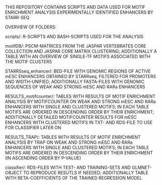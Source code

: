 THIS REPOSITORY CONTAINS SCRIPTS AND DATA USED FOR MOTIF ENRICHMENT ANALYSIS EXPERIMENTALLY IDENTIFIED ENHANCERS BY STARR-SEQ

OVERVIEW OF FOLDERS: 

scripts/: 
    R-SCRIPTS AND BASH-SCRIPTS USED FOR THE ANALYSIS 
   
motifDB/: 
    PSCM-MATRICES FROM THE JASPAR VERTEBRATES CORE COLLECTION AND JASPAR CORE MATRIX CLUSTERING;
    ADDITIONALLY A TABLE WITH AN OVERVIEW OF SINGLE-TF MOTIFS ASSOCIATED WITH THE MOTIF CLUSTERS
    
STARRSseq_enhancer/: 
    BED-FILE WITH GENOMIC REGIONS OF ACTIVE mESC ENHANCERS OBTAINED BY STARRseq, FILTERED FOR PROMOTERS AND WIDTH-UNIFIED;
    ADDITIONALLY FASTA-FILES WITH GENOMIC SEQUENCES OF WEAK AND STRONG mESC AND RARa ENHANCERS
    
RESULTS_motifcounter/: 
    TABLES WITH RESULTS OF MOTIF ENRICHMENT ANALYSIS BY MOTIFCOUNTER ON WEAK AND STRONG mESC AND RARa ENHANCERS WITH SINGLE AND CLUSTERED MOTIFS;
    IN EACH TABLE MOTIFS ARE ORDERED IN DESCENDING ORDER BY THEIR ENRICHMENT;
    ADDITIONALLY DETAILED MOTIFCOUNTER RESULTS FOR mESC ENHANCERS WITH CLUSTERED MOTIFS IN TXT- AND RDS-FILE TO USE FOR CLASSIFIER LATER ON 
        
RESULTS_TRAP/: 
    TABLES WITH RESULTS OF MOTIF ENRICHMENT ANALYSIS BY TRAP ON WEAK AND STRONG mESC AND RARa ENHANCERS WITH SINGLE AND CLUSTERED MOTIFS;
    IN EACH TABLE MOTIFS ARE ORDERED IN DESCENDING ORDER BY THEIR ENRICHMENT (IN ASCENDING ORDER BY P-VALUE)
    
classifier/: 
    RDS-FILES WITH TEST- AND TRAINING-SETS AND GLMNET-OBJECT TO REPRODUCE RESUTLS IF NEEDED;
    ADDITIONALLY TABLE WITH BETA-COEFFICIENTS OF THE TRAINED REGRESSION MODEL
